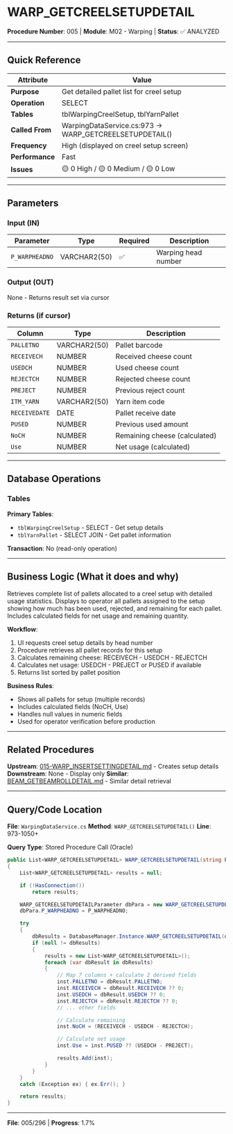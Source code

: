 # WARP_GETCREELSETUPDETAIL

**Procedure Number**: 005 | **Module**: M02 - Warping | **Status**: ✅ ANALYZED

---

## Quick Reference

| Attribute | Value |
|-----------|-------|
| **Purpose** | Get detailed pallet list for creel setup |
| **Operation** | SELECT |
| **Tables** | tblWarpingCreelSetup, tblYarnPallet |
| **Called From** | WarpingDataService.cs:973 → WARP_GETCREELSETUPDETAIL() |
| **Frequency** | High (displayed on creel setup screen) |
| **Performance** | Fast |
| **Issues** | 🟡 0 High / 🟡 0 Medium / 🟡 0 Low |

---

## Parameters

### Input (IN)

| Parameter | Type | Required | Description |
|-----------|------|----------|-------------|
| `P_WARPHEADNO` | VARCHAR2(50) | ✅ | Warping head number |

### Output (OUT)

None - Returns result set via cursor

### Returns (if cursor)

| Column | Type | Description |
|--------|------|-------------|
| `PALLETNO` | VARCHAR2(50) | Pallet barcode |
| `RECEIVECH` | NUMBER | Received cheese count |
| `USEDCH` | NUMBER | Used cheese count |
| `REJECTCH` | NUMBER | Rejected cheese count |
| `PREJECT` | NUMBER | Previous reject count |
| `ITM_YARN` | VARCHAR2(50) | Yarn item code |
| `RECEIVEDATE` | DATE | Pallet receive date |
| `PUSED` | NUMBER | Previous used amount |
| `NoCH` | NUMBER | Remaining cheese (calculated) |
| `Use` | NUMBER | Net usage (calculated) |

---

## Database Operations

### Tables

**Primary Tables**:
- `tblWarpingCreelSetup` - SELECT - Get setup details
- `tblYarnPallet` - SELECT JOIN - Get pallet information

**Transaction**: No (read-only operation)

---

## Business Logic (What it does and why)

Retrieves complete list of pallets allocated to a creel setup with detailed usage statistics. Displays to operator all pallets assigned to the setup showing how much has been used, rejected, and remaining for each pallet. Includes calculated fields for net usage and remaining quantity.

**Workflow**:
1. UI requests creel setup details by head number
2. Procedure retrieves all pallet records for this setup
3. Calculates remaining cheese: RECEIVECH - USEDCH - REJECTCH
4. Calculates net usage: USEDCH - PREJECT or PUSED if available
5. Returns list sorted by pallet position

**Business Rules**:
- Shows all pallets for setup (multiple records)
- Includes calculated fields (NoCH, Use)
- Handles null values in numeric fields
- Used for operator verification before production

---

## Related Procedures

**Upstream**: [015-WARP_INSERTSETTINGDETAIL.md](./015-WARP_INSERTSETTINGDETAIL.md) - Creates setup details
**Downstream**: None - Display only
**Similar**: [BEAM_GETBEAMROLLDETAIL.md](../03_Beaming/BEAM_GETBEAMROLLDETAIL.md) - Similar detail retrieval

---

## Query/Code Location

**File**: `WarpingDataService.cs`
**Method**: `WARP_GETCREELSETUPDETAIL()`
**Line**: 973-1050+

**Query Type**: Stored Procedure Call (Oracle)

```csharp
public List<WARP_GETCREELSETUPDETAIL> WARP_GETCREELSETUPDETAIL(string P_WARPHEADNO)
{
    List<WARP_GETCREELSETUPDETAIL> results = null;

    if (!HasConnection())
        return results;

    WARP_GETCREELSETUPDETAILParameter dbPara = new WARP_GETCREELSETUPDETAILParameter();
    dbPara.P_WARPHEADNO = P_WARPHEADNO;

    try
    {
        dbResults = DatabaseManager.Instance.WARP_GETCREELSETUPDETAIL(dbPara);
        if (null != dbResults)
        {
            results = new List<WARP_GETCREELSETUPDETAIL>();
            foreach (var dbResult in dbResults)
            {
                // Map 7 columns + calculate 2 derived fields
                inst.PALLETNO = dbResult.PALLETNO;
                inst.RECEIVECH = dbResult.RECEIVECH ?? 0;
                inst.USEDCH = dbResult.USEDCH ?? 0;
                inst.REJECTCH = dbResult.REJECTCH ?? 0;
                // ... other fields

                // Calculate remaining
                inst.NoCH = (RECEIVECH - USEDCH - REJECTCH);

                // Calculate net usage
                inst.Use = inst.PUSED ?? (USEDCH - PREJECT);

                results.Add(inst);
            }
        }
    }
    catch (Exception ex) { ex.Err(); }

    return results;
}
```

---

**File**: 005/296 | **Progress**: 1.7%
